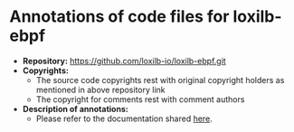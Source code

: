 # Annotations of code files for loxilb-ebpf
 - **Repository:** https://github.com/loxilb-io/loxilb-ebpf.git
 - **Copyrights:** 
    - The source code copyrights rest with original copyright holders as mentioned in above repository link
    - The copyright for comments rest with comment authors
 - **Description of annotations:**
     - Please refer to the documentation shared [here](../documentation.md).
 
